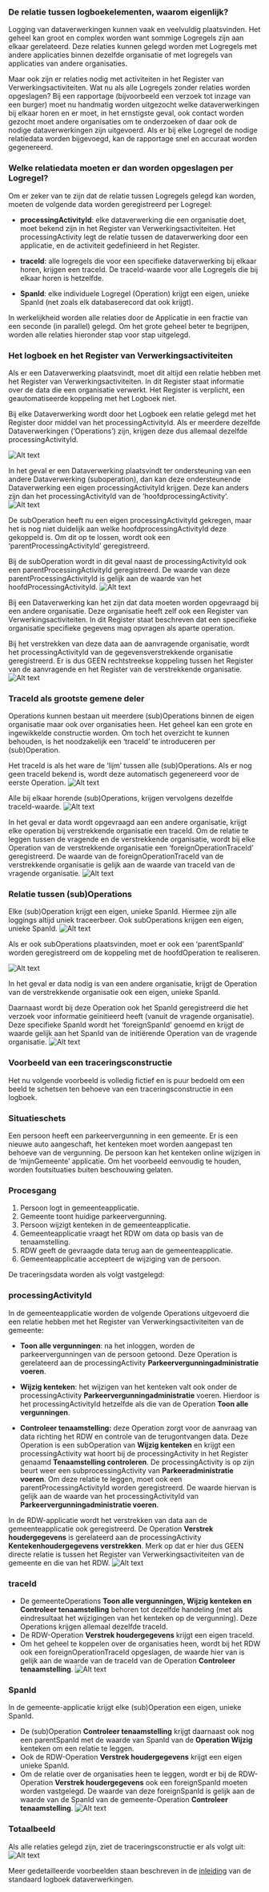 ### De relatie tussen logboekelementen, waarom eigenlijk?

Logging van dataverwerkingen kunnen vaak en veelvuldig plaatsvinden. Het geheel kan groot en complex worden want sommige Logregels zijn aan elkaar gerelateerd. Deze relaties kunnen gelegd worden met Logregels met andere applicaties binnen dezelfde organisatie of met logregels van applicaties van andere organisaties.

Maar ook zijn er relaties nodig met activiteiten in het Register van Verwerkingsactiviteiten.
Wat nu als alle Logregels zonder relaties worden opgeslagen? Bij een rapportage (bijvoorbeeld een verzoek tot inzage van een burger) moet nu handmatig worden uitgezocht welke dataverwerkingen bij elkaar horen en er moet, in het ernstigste geval, ook contact worden gezocht moet andere organisaties om te onderzoeken of daar ook de nodige dataverwerkingen zijn uitgevoerd. Als er bij elke Logregel de nodige relatiedata worden bijgevoegd, kan de rapportage snel en accuraat worden gegenereerd.

### Welke relatiedata moeten er dan worden opgeslagen per Logregel?

Om er zeker van te zijn dat de relatie tussen Logregels gelegd kan worden, moeten de volgende data worden geregistreerd per Logregel:

* **processingActivityId**: elke dataverwerking die een organisatie doet, moet bekend zijn in het Register van Verwerkingsactiviteiten. Het processingActivity legt de relatie tussen de dataverwerking door een applicatie, en de activiteit gedefinieerd in het Register.

* **traceId**: alle logregels die voor een specifieke dataverwerking bij elkaar horen, krijgen een traceId. De traceId-waarde voor alle Logregels die bij elkaar horen is hetzelfde.

* **SpanId**: elke individuele Logregel (Operation) krijgt een eigen, unieke SpanId (net zoals elk databaserecord dat ook krijgt).

In werkelijkheid worden alle relaties door de Applicatie in een fractie van een seconde (in parallel)  gelegd. Om het grote geheel beter te begrijpen, worden alle relaties hieronder stap voor stap uitgelegd.

### Het logboek en het Register van Verwerkingsactiviteiten

Als er een Dataverwerking plaatsvindt, moet dit altijd een relatie hebben met het Register van Verwerkingsactiviteiten. In dit Register staat informatie over de data die een organisatie verwerkt. Het Register is verplicht, een geautomatiseerde koppeling met het Logboek niet.

Bij elke Dataverwerking wordt door het Logboek een relatie gelegd met het Register door middel van het processingActivityId.
Als er meerdere dezelfde Dataverwerkingen (‘Operations’) zijn, krijgen deze dus allemaal dezelfde processingActivityId.

![Alt text](./media/relatie_logboekelementen_afbeelding1.png)

In het geval er een Dataverwerking plaatsvindt ter ondersteuning van een andere Dataverwerking (suboperation), dan kan deze ondersteunende Dataverwerking een eigen processingActivityId krijgen. Deze kan anders zijn dan het processingActivityId van de ‘hoofdprocessingActivity’.
![Alt text](./media/relatie_logboekelementen_afbeelding2.png)

De subOperation heeft nu een eigen processingActivityId gekregen, maar het is nog niet duidelijk aan welke hoofdprocessingActivityId deze gekoppeld is. Om dit op te lossen, wordt ook een ‘parentProcessingActivityId’ geregistreerd.

Bij de subOperation wordt in dit geval naast de processingActivityId ook een parentProcessingActivityId geregistreerd. De waarde van deze parentProcessingActivityId is gelijk aan de waarde van het hoofdProcessingActivityId.
![Alt text](./media/relatie_logboekelementen_afbeelding3.png)

Bij een Dataverwerking kan het zijn dat data moeten worden opgevraagd bij een andere organisatie. Deze organisatie heeft zelf ook een Register van Verwerkingsactiviteiten. In dit Register staat beschreven dat een specifieke organisatie specifieke gegevens mag opvragen als aparte operation.

Bij het verstrekken van deze data aan de aanvragende organisatie, wordt het processingActivityId van de gegevensverstrekkende organisatie geregistreerd. Er is dus GEEN rechtstreekse koppeling tussen het Register van de aanvragende en het Register van de verstrekkende organisatie.
![Alt text](./media/relatie_logboekelementen_afbeelding4.png)

### TraceId als grootste gemene deler

Operations kunnen bestaan uit meerdere (sub)Operations binnen de eigen organisatie maar ook over organisaties heen. Het geheel kan een grote en ingewikkelde constructie worden. Om toch het overzicht te kunnen behouden, is het noodzakelijk een ‘traceId’ te introduceren per (sub)Operation.

Het traceId is als het ware de ‘lijm’ tussen alle  (sub)Operations. Als er nog geen traceId bekend is, wordt deze automatisch gegenereerd voor de eerste Operation.
![Alt text](./media/relatie_logboekelementen_afbeelding5.png)

Alle bij elkaar horende (sub)Operations, krijgen vervolgens dezelfde traceId-waarde.
![Alt text](./media/relatie_logboekelementen_afbeelding6.png)

In het geval er data wordt opgevraagd aan een andere organisatie, krijgt elke operation bij verstrekkende organisatie een traceId. Om de relatie te leggen tussen de vragende en de verstrekkende organisatie, wordt bij elke Operation van de verstrekkende organisatie een ‘foreignOperationTraceId’ geregistreerd. De waarde van de foreignOperationTraceId van de verstrekkende organisatie is gelijk aan de waarde van traceId van de vragende organisatie.
![Alt text](./media/relatie_logboekelementen_afbeelding7.png)

### Relatie tussen (sub)Operations

Elke (sub)Operation krijgt een eigen, unieke SpanId. Hiermee zijn alle loggings altijd uniek traceerbeer. Ook subOperations krijgen een eigen, unieke SpanId.
![Alt text](./media/relatie_logboekelementen_afbeelding8.png)

Als er ook subOperations plaatsvinden, moet er ook een ‘parentSpanId’ worden geregistreerd om de koppeling met de hoofdOperation te realiseren.

![Alt text](./media/relatie_logboekelementen_afbeelding9.png)

In het geval er data nodig is van een andere organisatie, krijgt de Operation van de verstrekkende organisatie ook een eigen, unieke SpanId.

Daarnaast wordt bij deze Operation ook het SpanId geregistreerd die het verzoek voor informatie geïnitieerd heeft (vanuit de vragende organisatie). Deze specifieke SpanId wordt het ‘foreignSpanId’ genoemd en krijgt de waarde gelijk aan het SpanId van de initiërende Operation van de vragende organisatie.
![Alt text](./media/relatie_logboekelementen_afbeelding10.png)

### Voorbeeld van een traceringsconstructie

Het nu volgende voorbeeld is volledig fictief en is puur bedoeld om een beeld te schetsen ten behoeve van een traceringsconstructie in een logboek.

### Situatieschets

Een persoon heeft een parkeervergunning in een gemeente. Er is een nieuwe auto aangeschaft, het kenteken moet worden aangepast ten behoeve van de vergunning. De persoon kan het kenteken online wijzigen in de ‘mijnGemeente’ applicatie. Om het voorbeeld eenvoudig te houden, worden foutsituaties buiten beschouwing gelaten.

### Procesgang

  1. Persoon logt in gemeenteapplicatie.
  2. Gemeente toont huidige parkeervergunning.
  3. Persoon wijzigt kenteken in de gemeenteapplicatie.
  4. Gemeenteapplicatie vraagt het RDW om data op basis van de tenaamstelling.
  5. RDW geeft de gevraagde data terug aan de gemeenteapplicatie.
  6. Gemeenteapplicatie accepteert de wijziging van de persoon.

De traceringsdata worden als volgt vastgelegd:

### processingActivityId

In de gemeenteapplicatie worden de volgende Operations uitgevoerd die een relatie hebben met het Register van Verwerkingsactiviteiten van de gemeente:

* **Toon alle vergunningen**: na het inloggen, worden de parkeervergunningen van de persoon getoond. Deze Operation is gerelateerd aan de processingActivity     **Parkeervergunningadministratie voeren**.

* **Wijzig kenteken**: het wijzigen van het kenteken valt ook onder de processingActivity **Parkeervergunningadministratie** voeren. Hierdoor is het processingActivityId hetzelfde als die van de Operation **Toon alle vergunningen**.

* **Controleer tenaamstelling:** deze Operation zorgt voor de aanvraag van data richting het RDW en controle van de terugontvangen data. Deze Operation is een subOperation van **Wijzig kenteken** en krijgt een processingActivity wat hoort bij de processingActivity in het Register genaamd **Tenaamstelling controleren**. De processingActivity is op zijn beurt weer een subprocessingActivity van **Parkeeradministratie voeren**. Om deze relatie te leggen, moet ook een parentProcessingActivityId worden geregistreerd. De waarde hiervan is gelijk aan de waarde van het processingActivityId van **Parkeervergunningadministratie voeren**.

In de RDW-applicatie wordt het verstrekken van data aan de gemeenteapplicatie ook geregistreerd. De Operation **Verstrek houdergegevens** is gerelateerd aan de processingActivity **Kentekenhoudergegevens verstrekken**. Merk op dat er hier dus GEEN directe relatie is tussen het Register van Verwerkingsactiviteiten van de gemeente en die van het RDW.
![Alt text](./media/relatie_logboekelementen_afbeelding11.png)

### traceId

* De gemeenteOperations **Toon alle vergunningen, Wijzig kenteken en Controleer tenaamstelling** behoren tot dezelfde handeling (met als eindresultaat het wijzigingen van het kenteken op de vergunning). Deze Operations krijgen allemaal dezelfde traceId.
* De RDW-Operation **Verstrek houdergegevens** krijgt een eigen traceId.
* Om het geheel te koppelen over de organisaties heen, wordt bij het RDW ook een foreignOperationTraceId opgeslagen, de waarde hier van is gelijk aan de waarde van de traceId van de Operation **Controleer tenaamstelling**.
![Alt text](./media/relatie_logboekelementen_afbeelding12.png)

### SpanId

In de gemeente-applicatie krijgt elke (sub)Operation een eigen, unieke SpanId.

* De (sub)Operation **Controleer tenaamstelling** krijgt daarnaast ook nog een parentSpanId met de waarde van SpanId van de **Operation Wijzig** kenteken om een relatie te leggen.
* Ook de RDW-Operation **Verstrek houdergegevens** krijgt een eigen unieke SpanId.
* Om de relatie over de organisaties heen te leggen, wordt er bij de RDW-Operation **Verstrek houdergegevens** ook een foreignSpanId moeten worden vastgelegd. De waarde van deze foreignSpanId is gelijk aan de waarde van de SpanId van de gemeente-Operation **Controleer tenaamstelling**.
![Alt text](./media/relatie_logboekelementen_afbeelding13.png)

### Totaalbeeld

Als alle relaties gelegd zijn, ziet de traceringsconstructie er als volgt uit:
![Alt text](./media/relatie_logboekelementen_afbeelding14.png)

Meer gedetailleerde voorbeelden staan beschreven in de [inleiding](https://github.com/Logius-standaarden/logboek-dataverwerkingen_Inleiding/blob/main/ch05_voorbeelden.md) van de standaard logboek dataverwerkingen.
